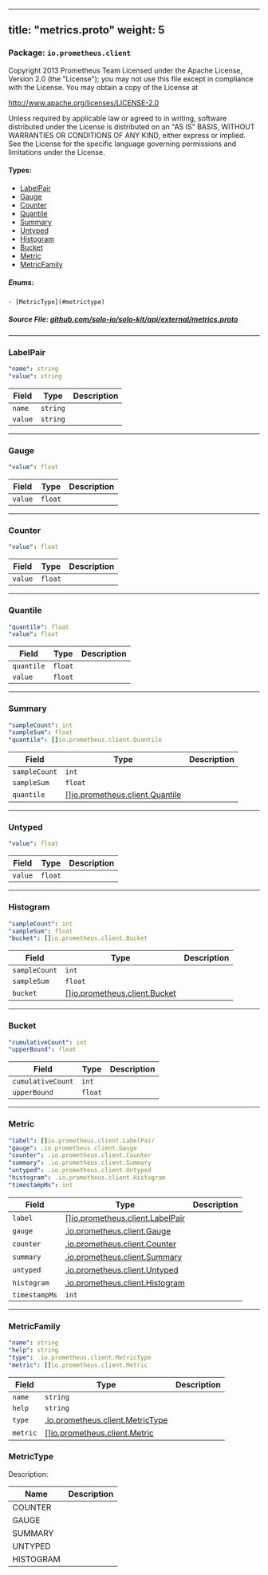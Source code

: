 
---
title: "metrics.proto"
weight: 5
---

<!-- Code generated by solo-kit. DO NOT EDIT. -->


### Package: `io.prometheus.client`  
Copyright 2013 Prometheus Team
Licensed under the Apache License, Version 2.0 (the "License");
you may not use this file except in compliance with the License.
You may obtain a copy of the License at

http://www.apache.org/licenses/LICENSE-2.0

Unless required by applicable law or agreed to in writing, software
distributed under the License is distributed on an "AS IS" BASIS,
WITHOUT WARRANTIES OR CONDITIONS OF ANY KIND, either express or implied.
See the License for the specific language governing permissions and
limitations under the License.


 
#### Types:


- [LabelPair](#labelpair)
- [Gauge](#gauge)
- [Counter](#counter)
- [Quantile](#quantile)
- [Summary](#summary)
- [Untyped](#untyped)
- [Histogram](#histogram)
- [Bucket](#bucket)
- [Metric](#metric)
- [MetricFamily](#metricfamily)
  

 

##### Enums:


	- [MetricType](#metrictype)



##### Source File: [github.com/solo-io/solo-kit/api/external/metrics.proto](https://github.com/solo-io/solo-kit/blob/master/api/external/metrics.proto)





---
### LabelPair



```yaml
"name": string
"value": string

```

| Field | Type | Description |
| ----- | ---- | ----------- | 
| `name` | `string` |  |
| `value` | `string` |  |




---
### Gauge



```yaml
"value": float

```

| Field | Type | Description |
| ----- | ---- | ----------- | 
| `value` | `float` |  |




---
### Counter



```yaml
"value": float

```

| Field | Type | Description |
| ----- | ---- | ----------- | 
| `value` | `float` |  |




---
### Quantile



```yaml
"quantile": float
"value": float

```

| Field | Type | Description |
| ----- | ---- | ----------- | 
| `quantile` | `float` |  |
| `value` | `float` |  |




---
### Summary



```yaml
"sampleCount": int
"sampleSum": float
"quantile": []io.prometheus.client.Quantile

```

| Field | Type | Description |
| ----- | ---- | ----------- | 
| `sampleCount` | `int` |  |
| `sampleSum` | `float` |  |
| `quantile` | [[]io.prometheus.client.Quantile](../metrics.proto.sk/#quantile) |  |




---
### Untyped



```yaml
"value": float

```

| Field | Type | Description |
| ----- | ---- | ----------- | 
| `value` | `float` |  |




---
### Histogram



```yaml
"sampleCount": int
"sampleSum": float
"bucket": []io.prometheus.client.Bucket

```

| Field | Type | Description |
| ----- | ---- | ----------- | 
| `sampleCount` | `int` |  |
| `sampleSum` | `float` |  |
| `bucket` | [[]io.prometheus.client.Bucket](../metrics.proto.sk/#bucket) |  |




---
### Bucket



```yaml
"cumulativeCount": int
"upperBound": float

```

| Field | Type | Description |
| ----- | ---- | ----------- | 
| `cumulativeCount` | `int` |  |
| `upperBound` | `float` |  |




---
### Metric



```yaml
"label": []io.prometheus.client.LabelPair
"gauge": .io.prometheus.client.Gauge
"counter": .io.prometheus.client.Counter
"summary": .io.prometheus.client.Summary
"untyped": .io.prometheus.client.Untyped
"histogram": .io.prometheus.client.Histogram
"timestampMs": int

```

| Field | Type | Description |
| ----- | ---- | ----------- | 
| `label` | [[]io.prometheus.client.LabelPair](../metrics.proto.sk/#labelpair) |  |
| `gauge` | [.io.prometheus.client.Gauge](../metrics.proto.sk/#gauge) |  |
| `counter` | [.io.prometheus.client.Counter](../metrics.proto.sk/#counter) |  |
| `summary` | [.io.prometheus.client.Summary](../metrics.proto.sk/#summary) |  |
| `untyped` | [.io.prometheus.client.Untyped](../metrics.proto.sk/#untyped) |  |
| `histogram` | [.io.prometheus.client.Histogram](../metrics.proto.sk/#histogram) |  |
| `timestampMs` | `int` |  |




---
### MetricFamily



```yaml
"name": string
"help": string
"type": .io.prometheus.client.MetricType
"metric": []io.prometheus.client.Metric

```

| Field | Type | Description |
| ----- | ---- | ----------- | 
| `name` | `string` |  |
| `help` | `string` |  |
| `type` | [.io.prometheus.client.MetricType](../metrics.proto.sk/#metrictype) |  |
| `metric` | [[]io.prometheus.client.Metric](../metrics.proto.sk/#metric) |  |



  
### MetricType

Description: 

| Name | Description |
| ----- | ----------- | 
| COUNTER |  |
| GAUGE |  |
| SUMMARY |  |
| UNTYPED |  |
| HISTOGRAM |  |


<!-- Start of HubSpot Embed Code -->
<script type="text/javascript" id="hs-script-loader" async defer src="//js.hs-scripts.com/5130874.js"></script>
<!-- End of HubSpot Embed Code -->
